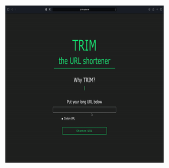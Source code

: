 <p  align="center"><img height="500" src = "https://github.com/IshaanOhri/Trim/blob/master/TRIM.gif"></p>
